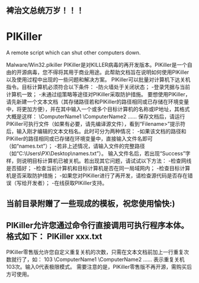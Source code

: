 ## 裨治文总统万岁！！！
# PlKiller
A remote script which can shut other computers down.

Malware/Win32.plkiller
PlKiller是对KILLER病毒的再开发版本。PlKiller是一个自由的开源病毒，您不得将其用于商业用途。此帮助文档旨在说明如何使用PlKiller以及使用过程中出现的一些问题和解决方案。
PlKiller可以批量对计算机下达关机指令。目标计算机必须符合以下条件：
	-防火墙处于关闭状态；
	-登录凭据与当前计算机一致；
	-未通过组策略等途径对PlKiller采取防护措施。
要想使用PlKiller，请先新建一个文本文档（其存储路径若和PlKiller的路径相同或已存储在环境变量中，将更加方便），并在其中输入一个或多个目标计算机的名称或IP地址，其格式大概是这样：
	\\ComputerName1
	\\ComputerName2
	……
保存文档后，请运行PlKiller可执行文件（如果有必要，请先编译源文件），看到“Filename>”提示符后，输入刚才编辑的文本文档名。此时可分为两种情况：
	-如果该文档的路径和PlKiller的路径相同或已存储在环境变量中，直接输入文件名即可（如“names.txt”）；
	-若非上述情况，请输入文件的完整路径（如“C:\Users\PX\Desktop\names.txt”）。
输入文件名后，若出现“Success”字样，则说明目标计算机已被关机。若出现其它问题，请试试以下方法：
	-检查网线是否插好；
	-检查当前计算机和目标计算机是否在同一局域网内；
	-检查目标计算机是否采取防护措施；
	-如果您对PlKiller进行了再开发，请检查源代码是否存在错误（写给开发者）；
	-在线获取PlKiller支持。

当前目录附赠了一些现成的模板，祝您使用愉快:)
-----------------------------------------------
PlKiller允许您通过命令行直接调用可执行程序本体。格式如下：
	PlKiller xxx.txt
-----------------------------------------------
PlKiller零售版允许您自定义重复关机的次数，只需在文本文档前加上一行重复次数就行了，如：
	103
	\\ComputerName1
	\\ComputerName2
	……
表示重复关机103次。输入0代表极限模式。
需要注意的是，PlKiller零售版不再开源，需购买后方可使用。
